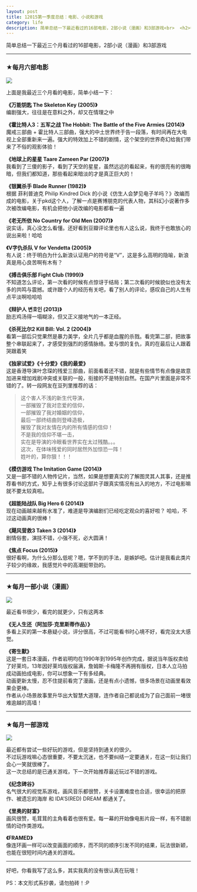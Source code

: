 ```yaml
---
layout: post 
title: 12015第一季度总结：电影、小说和游戏
category: life
description: 简单总结一下最近看过的16部电影，2部小说（漫画）和3部游戏<br>  <h2>每月六部电影</h2>  <img src=http://qiniu.zifeixu.com/2015%E7%AC%AC%E4%B8%80%E5%AD%A3%E5%BA%A6%E7%94%B5%E5%BD%B1.png></img>
--- 
```


简单总结一下最近三个月看过的16部电影，2部小说（漫画）和3部游戏

---- 

### ★每月六部电影

![](http://qiniu.zifeixu.com/2015%E7%AC%AC%E4%B8%80%E5%AD%A3%E5%BA%A6%E7%94%B5%E5%BD%B1.png)

上面是我最近三个月看的电影，简单小结一下：

**《万能钥匙 The Skeleton Key (2005)》**  
编剧强大，往往是在意料之外，却又在情理之中

**《霍比特人3：五军之战 The Hobbit: The Battle of the Five Armies (2014)》**  
魔戒三部曲 + 霍比特人三部曲，强大的中土世界终于告一段落，有时间再在大电视上全部重新来一遍。强大的特效加上不错的剧情，这个架空的世界奇幻给我们带来了不俗的观影体验！

**《地球上的星星 Taare Zameen Par (2007)》**  
我看到了三傻的影子，看到了天空的星星，虽然远远的看起来，有的很亮有的很晦暗，但我们都知道，那些看起来暗淡的才是真正巨大的！

**《银翼杀手 Blade Runner (1982)》**  
根据 菲利普迪克 Philip Kindred Dick 的小说《仿生人会梦见电子羊吗？》改编而成的电影，关于pkd这个人，了解一点是赛博朋克的代表人物，其科幻小说著作多次被改编电影，有机会把他小说改编的电影都看一遍

**《老无所依 No Country for Old Men (2007)》**  
说实话，真心没怎么看懂。还好看到豆瓣评论里也有人这么说，我终于也敢放心的说出来啦！哈哈

**《V字仇杀队 V for Vendetta (2005)》**  
有人说：终于明白为什么新浪认证用户的符号是“V”，这是多么高明的隐喻，新浪真是用心良苦啊有木有？

**《搏击俱乐部 Fight Club (1999)》**  
不知道怎么评论，第一次看的时候有点惊讶于结局；第二次看的时候貌似也没有太多的共鸣与震撼。或许跟个人的经历有关吧，看了别人的评论，感叹自己的人生有点平淡啊哈哈哈

**《辩护人 변호인 (2013)》**  
励志鸡汤得一塌糊涂，但又正义接地气的一本正经。

**《杀死比尔2 Kill Bill: Vol. 2 (2004)》**  
看第一部后只觉果然是暴力美学，全片几乎都是血腥的杀戮。看完第二部，把故事整个串联起来了，才感受到强烈的感情脉络。爱与恨的复仇，真的在最后让人跟着哭跟着笑

**《独家试爱》《十分爱》《我的最爱》**  
这是香港导演叶念琛的残爱三部曲，前面看着还不错，就是有些情节有点像是故意加进来增加戏剧冲突或关联的一般，衔接的不是特别自然。在国产片里面是非常不错的了。转一段网友在豆列里推荐的话：  
> 这个害人不浅的新生代导演，  
> 一部摧毁了我对恋爱的信仰，  
> 一部摧毁了我对婚姻的信仰，  
> 最后一部终结曲则登峰造极，  
> 摧毁了我对友情在内的所有情感的信仰！  
> 不是我的信仰不堪一击，  
> 实在是导演的冷眼看世界实在太过残酷。。。  
> 这次，在体味残爱的同时居然外加惊恐一阵！  
> 姓叶的，算你狠！！！

**《模仿游戏 The Imitation Game (2014)》**  
又是一部不错的人物传记片，当然，如果是想要真实的了解图灵其人其事，还是推荐看书的方式，知乎上有很多讨论这部片子跟真实情况有出入的地方，不过电影嘛就不要太较真啦。

**《超能陆战队 Big Hero 6 (2014)》**  
现在动画越来越有水准了，难道是导演编剧们已经吃定观众的喜好啦？ 哈哈，不过这动画真的很棒！

**《飓风营救3 Taken 3 (2014)》**  
剧情俗套，演技不错，小强不死，必大圆满！ 

**《焦点 Focus (2015)》**  
很好看啊，为什么分那么低呢？嗯，学不到的手法，是嫉妒吧。估计是我看此类片子较少的缘故，我感觉片中的高潮挺带劲的。

---- 

### ★每月一部小说（漫画）

![](http://qiniu.zifeixu.com/2015%E7%AC%AC%E4%B8%80%E5%AD%A3%E5%BA%A6%E4%B9%A6.png)

最近看书很少，看完的就更少，只有这两本

**《无人生还（阿加莎·克里斯蒂作品）》**  
多看上买的第一本悬疑小说，评分很高，不过可能看书时心境不好，看完没太大感觉。

**《寄生獸》**  
这是一套日本漫画，作者岩明均在1990年到1995年创作完成，据说当年版权卖给了好莱坞，13年因好莱坞版权届满，詹姆斯·卡梅隆不再拥有版权，日本人立马拍成动画拍成电影，你可以想象一下有多经典。  
动画更新太慢，忍不住提前看完了漫画，还是有点小遗憾，很多场景在动画里看效果会更棒。  
作者从小场景故事里升华出大智慧大道理，连作者自己都说成为了自己面前一堵很难逾越的高墙！

---- 

### ★每月一部游戏

![](http://qiniu.zifeixu.com/2015%E7%AC%AC%E4%B8%80%E5%AD%A3%E5%BA%A6%E6%B8%B8%E6%88%8F.png)

最近都有尝试一些好玩的游戏，但是坚持到通关的很少。  
不过玩游戏嘛心态很重要，不要太沉迷，也不要纠结一定要通关，在这一刻让我们会心一笑就很棒了。  
这一次总结的是已通关游戏，下一次开始推荐最近玩过不错的游戏。

**《纪念碑谷》**  
名气很大的视觉系游戏，画风音乐都很赞，关卡设置难度也合适，很幸运的把原作、被遗忘的海岸 和 IDA’S(RED) DREAM 都通关了。

**《里奥的财富》**  
画风很赞，毛茸茸的主角看着也很有爱。每一幕的开始像电影片段一样，有不错剧情的动作类游戏。

**《FRAMED》**  
像连环画一样可以改变画面的顺序，而不同的顺序引发不同的结果，玩法很新颖，也能在很短时间内通关的游戏。

---- 

好吧，你看我写了这么多，其实我真的没有很认真在玩哦！

PS：本文形式系抄袭，请勿拍砖！:P